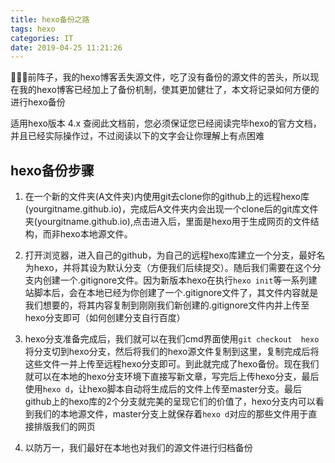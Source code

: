 ```yaml
---
title: hexo备份之路
tags: hexo
categories: IT
date: 2019-04-25 11:21:26
---
```


前阵子，我的hexo博客丢失源文件，吃了没有备份的源文件的苦头，所以现在我的hexo博客已经加上了备份机制，使其更加健壮了，本文将记录如何方便的进行hexo备份

适用hexo版本 4.x
查阅此文档前，您必须保证您已经阅读完毕hexo的官方文档，并且已经实际操作过，不过阅读以下的文字会让你理解上有点困难

## hexo备份步骤

1. 在一个新的文件夹(A文件夹)内使用git去clone你的github上的远程hexo库(yourgitname.github.io)，完成后A文件夹内会出现一个clone后的git库文件夹(yourgitname.github.io),点击进入后，里面是hexo用于生成网页的文件结构，而非hexo本地源文件。

2. 打开浏览器，进入自己的github，为自己的远程hexo库建立一个分支，最好名为hexo，并将其设为默认分支（方便我们后续提交）。随后我们需要在这个分支内创建一个.gitignore文件。因为新版本hexo在执行`hexo init`等一系列建站脚本后，会在本地已经为你创建了一个.gitignore文件了，其文件内容就是我们想要的，将其内容复制到刚刚我们新创建的.gitignore文件内并上传至hexo分支即可（如何创建分支自行百度）

3. hexo分支准备完成后，我们就可以在我们cmd界面使用`git checkout  hexo`将分支切到hexo分支，然后将我们的hexo源文件复制到这里，复制完成后将这些文件一并上传至远程hexo分支即可。到此就完成了hexo备份。现在我们就可以在本地的hexo分支环境下直接写新文章，写完后上传hexo分支，最后使用`hexo d`，让hexo脚本自动将生成后的文件上传至master分支。最后github上的hexo库的2个分支就完美的呈现它们的价值了，hexo分支内可以看到我们的本地源文件，master分支上就保存着`hexo d`对应的那些文件用于直接排版我们的网页

4. 以防万一，我们最好在本地也对我们的源文件进行归档备份